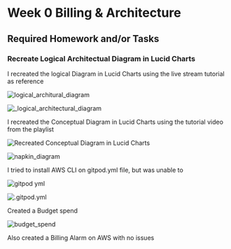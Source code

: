 # Week 0 Billing & Architecture
## Required Homework and/or Tasks
### Recreate Logical Architectual Diagram in Lucid Charts

I recreated the logical Diagram in Lucid Charts using the live stream tutorial as reference

![logical_architural_diagram](https://user-images.githubusercontent.com/90847949/220750737-b33a0f62-cd1c-4e53-8f3f-83d24bb3b781.png)

![_logical_architectural_diagram](https://user-images.githubusercontent.com/90847949/220753352-b24cb412-9f2a-4fa1-ba93-a6570b92d6c6.png)



I recreated the Conceptual Diagram in Lucid Charts using the tutorial video from the playlist

![Recreated Conceptual Diagram in Lucid Charts]()

![napkin_diagram](https://user-images.githubusercontent.com/90847949/220752881-9118c20c-1d7f-4634-a36c-f253c7871ec7.png)


I tried to install AWS CLI on gitpod.yml file, but was unable to

![gitpod yml](https://user-images.githubusercontent.com/90847949/220753636-1b8276a1-aa19-4fe2-98cb-22ecfe09b868.png)

![.gitpod.yml](https://danu8902-awsbootcampcru-7qomuye86je.ws-eu87.gitpod.io/)

Created a Budget spend

![budget_spend](https://user-images.githubusercontent.com/90847949/220756619-42fdcc03-528a-4612-8a3f-1c15a175b83e.png)

Also created a Billing Alarm on AWS with no issues
